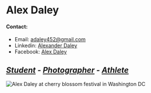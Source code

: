# Alex Daley
#### Contact:
  - Email: adaley452@gmail.com
  - Linkedin: [Alexander Daley](https://www.linkedin.com/in/alexander-daley-40150b189/)
  - Facebook: [Alex Daley](https://www.facebook.com/alex.daley.792)


## *[Student](./University_of_Delaware) - [Photographer](./Photography) - [Athlete](./Frisbee)*


![Alex Daley at cherry blossom festival in Washington DC](https://user-images.githubusercontent.com/89869602/134608273-06e91601-544b-4551-b8a4-b240dc9395e0.jpeg)


